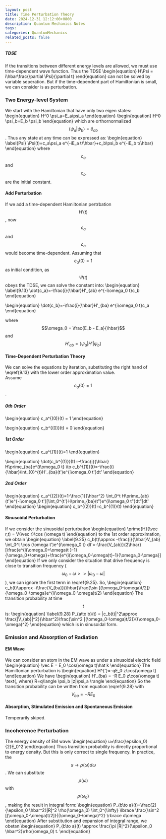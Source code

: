 ```yaml
---
layout: post
title: Time Perturbation Theory
date: 2024-12-31 12:12:00+0800
description: Quantum Mechanics Notes 
tags: 
categories: QuantumMechanics
related_posts: false
---
```


##### TDSE
If the transitions between different energy levels are allowed, we must use time-dependent wave function. Thus the TDSE
\begin{equation}
H\Psi = i\hbar\frac{\partial \Psi}{\partial t}
\end{equation}
can not be solved by variable seperation. But if the time-dependent part of Hamiltonian is small, we can consider is as perturbation.
### Two Energy-level System
We start with the Hamiltonian that have only two eigen states:
\begin{equation}
H^0 \psi_a=E_a\psi_a
\end{equation}
\begin{equation}
H^0 \psi_b=E_b \psi_b
\end{equation}
which are orthornormalized $$\langle \psi_a | \psi_b\rangle = \delta_{ab}$$.
Thus any state at any time can be expressed as:
\begin{equation}
\label{Psi}
\Psi(t)=c_a\psi_a e^{-iE_a t/\hbar}+c_b\psi_b e^{-iE_b t/\hbar}
\end{equation}
where $$c_a$$ and $$c_b$$ are the initial constant.
#### Add Perturbation
If we add a time-dependent Hamiltonian pertrbation $$H'(t)$$, now $$c_a$$ and $$c_b$$ would become time-dependent.
Assuming that $$c_a(0) = 1$$ as initial condition, as $$\Psi(t)$$ obeys  the TDSE, we can solve the constant into:
\begin{equation}
\label{9.13}
\dot{c_a}=-\frac{i}{\hbar}H'_{ab} e^{-i\omega_0 t}c_b
\end{equation}

\begin{equation}
\dot{c_b}=-\frac{i}{\hbar}H'_{ba} e^{i\omega_0 t}c_a
\end{equation}

where $$\omega_0 = \frac{E_b - E_a}{\hbar}$$ and $$H'_{ab} = \langle \psi_a |H'|\psi_b\rangle$$
#### Time-Dependent Perturbation Theory
We can solve the equations by iteration, substituting the right hand of \eqref{9.13} with the lower order approximation value. \
Assume $$c_a(0)=1$$.
##### 0th Order
\begin{equation}
c_a^{(0)}(t) = 1
\end{equation}

\begin{equation}
c_b^{(0)}(t) = 0
\end{equation}
##### 1st Order
\begin{equation}
c_a^{(1)}(t)=1
\end{equation}

\begin{equation}
\dot{c_b^{(1)}}(t)=-\frac{i}{\hbar} H\prime_{ba}e^{i\omega_0 t} \to c_b^{(1)}(t)=-\frac{i}{\hbar}\int_{0}^{t}H'_{ba}(t')e^{i\omega_0 t'}dt'
\end{equation}

##### 2nd Order
\begin{equation}
c_a^{(2)}(t)=1-\frac{1}{\hbar^2} \int_0^t H\prime_{ab}(t')e^{-i\omega_0 t'}[\int_0^{t'}H\prime_{ba}(t")e^{i\omega_0 t"}dt"]dt' 
\end{equation}
\begin{equation}
c_b^{(2)}(t)=c_b^{(1)}(t)
\end{equation}

#### Sinusoidal Perturbation
If we consider the sinusoidal perturbation
\begin{equation}
\prime{H}(\vec r,t) = V(\vec r)\cos (\omega t)
\end{equation}
to the 1st order approximation, we obtain
\begin{equation}
\label{9.25}
c_b(t)\approx -\frac{i}{\hbar}V_{ab} \int_0^t \cos (\omega t')e^{i\omega_0 t} dt'=-\frac{V_{ab}}{2\hbar}[\frac{e^{i(\omega_0+\omega)t }-1}{\omega_0+\omega}+\frac{e^{i(\omega_0-\omega)t}-1}{\omega_0-\omega}]
\end{equation}
If we only consider the situation that drive frequency is close to transition frequency ($$\omega_0+\omega >> |\omega_0-\omega|$$), we can ignore the first term in \eqref{9.25}. So,
\begin{equation}
c_b(t)\approx -i\frac{V_{ba}}{\hbar}\frac{\sin [(\omega_0-\omega)t/2]}{\omega_0-\omega}e^{i(\omega_0-\omega)t/2}
\end{equation}
The transition probability at time $$t$$ is:
\begin{equation}
\label{9.28}
P_{a\to b}(t) = |c_b(t)|^2\approx \frac{|V_{ab}|^2}{\hbar^2}\frac{\sin^2 [(\omega_0-\omega)t/2]}{(\omega_0-\omega)^2}
\end{equation}
which is in sinusoidal form.

### Emission and Absorption of Radiation
#### EM Wave
We can consider an atom in the EM wave as under a sinusoidal electric field
\begin{equation}
\vec E = E_0 \cos(\omega t)\hat k
\end{equation}
The Hamiltonian perturbation is
\begin{equation}
H^{'}=-qE_0 z\cos(\omega t)
\end{equation}
We have
\begin{equation}
H'_{ba} = -R E_0 z\cos(\omega t) \text{,   where} R=q\langle \psi_b |z|\psi_a \rangle
\end{equation}
So the transition probability can be written from equation \eqref{9.28} with $$V_{ba} = -RE_0$$
#### Absorption, Stimulated Emission and Spontaneous Emission
Temperarily skiped.
### Incoherence Perturbation
The energy density of EM wave:
\begin{equation}
u=\frac{\epsilon_0}{2}E_0^2
\end{equation}
Thus transition probability is directly proportional to energy density. But this is only correct to single frequency. In practice, the $$u \to \rho(\omega)d\omega$$. We can substitute $$\rho(\omega)$$ with $$\rho(\omega_0)$$, making the result in integral form:
\begin{equation}
P_{b\to a}(t)=\frac{2}{\epsilon_0 \hbar^2}|R|^2 \rho(\omega_0) \int_0^{\infty} \lbrace \frac{\sin^2 [(\omega_0-\omega)t/2]}{(\omega_0-\omega)^2} \rbrace d\omega
\end{equation}
After substitution and expansion of integral range, we obetan
\begin{equation}
P_{b\to a}(t) \approx \frac{\pi |R|^2}{\epsilon_0 \hbar^2}\rho(\omega_0) t.
\end{equation}


